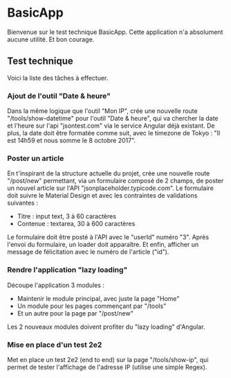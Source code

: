 # BasicApp

Bienvenue sur le test technique BasicApp. Cette application n'a absolument aucune utilité. Et bon courage.

## Test technique

Voici la liste des tâches à effectuer.

### Ajout de l'outil "Date & heure"

Dans la même logique que l'outil "Mon IP", crée une nouvelle route "/tools/show-datetime" pour l'outil "Date & heure", qui va chercher la date et l'heure sur l'api "jsontest.com" via le service Angular déjà existant. De plus, la date doit être formatée comme suit, avec le timezone de Tokyo : "Il est 14h59 et nous somme le 8 octobre 2017".

### Poster un article

En t'inspirant de la structure actuelle du projet, crée une nouvelle route "/post/new" permettant, via un formulaire composé de 2 champs, de poster un nouvel article sur l'API "jsonplaceholder.typicode.com". Le formulaire doit suivre le Material Design et avec les contraintes de validations suivantes :

- Titre : input text, 3 à 60 caractères
- Contenue : textarea, 30 à 600 caractères

Le formulaire doit être posté à l'API avec le "userId" numéro "3".  Après l'envoi du formulaire, un loader doit apparaître. Et enfin, afficher un message de félicitation avec le numéro de l'article ("id").

### Rendre l'application "lazy loading"

Découpe l'application 3 modules :

- Maintenir le module principal, avec juste la page "Home"
- Un module pour les pages commençant par "/tools"
- Et un autre pour la page par "/post/new"

Les 2 nouveaux modules doivent profiter du "lazy loading" d'Angular.

### Mise en place d'un test 2e2

Met en place un test 2e2 (end to end) sur la page "/tools/show-ip", qui permet de tester l'affichage de l'adresse IP (utilise une simple Regex).

